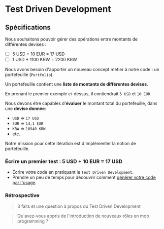 # Test Driven Development

## Spécifications 

Nous souhaitons pouvoir gérer des opérations entre montants de différentes devises :
- [ ] 5 USD + 10 EUR = 17 USD
- [ ] 1 USD + 1100 KRW = 2200 KRW

Nous avons besoin d'apporter un nouveau concept métier à notre code : un portefeuille (`Portfolio`).

Un portefeuille contient une **liste de montants de différentes devises**.

En prenant le premier exemple ci-dessus, il contiendrait `5 USD` et `10 EUR`.

Nous devons être capables d'**évaluer** le montant total du portefeuille, dans une **devise donnée**:
- `USD` => `17 USD`
- `EUR` => `14,1 EUR`
- `KRW` => `18940 KRW`
- etc.

Notre mission pour cette itération est d'implémenter la notion de portefeuille.

### Écrire un premier test : 5 USD + 10 EUR = 17 USD
- Écrire votre code en pratiquant le `Test Driven Development`.
- Prendre un peu de temps pour découvrir comment [générer votre code par l'usage](https://xtrem-tdd.netlify.app/Flavours/generate-code-from-usage).


### Rétrospective

> 3 faits et une question à propos du Test Driven Development

> Qu'avez-vous appris de l'introduction de nouveaux rôles en mob programming ?
